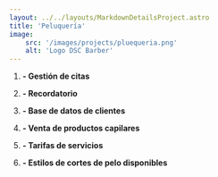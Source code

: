 ```yaml
---
layout: ../../layouts/MarkdownDetailsProject.astro
title: 'Peluquería'
image:
    src: '/images/projects/pluequeria.png'
    alt: 'Logo DSC Barber'
---
```


1. **- Gestión de citas**

2. **- Recordatorio**

3. **- Base de datos de clientes**

4. **- Venta de productos capilares**

5. **- Tarifas de servicios**

6. **- Estilos de cortes de pelo disponibles**
